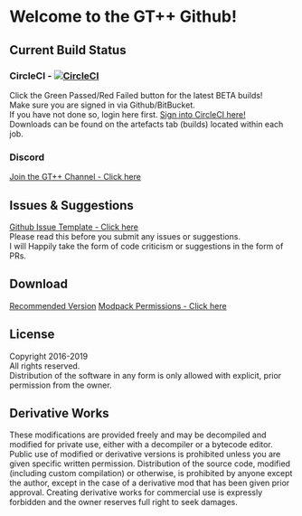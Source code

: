 # Welcome to the GT++ Github!  

## Current Build Status  
### CircleCI - [![CircleCI](https://circleci.com/gh/alkcorp/GTplusplus/tree/master.svg?style=svg)](https://circleci.com/gh/alkcorp/GTplusplus/tree/master)   
Click the Green Passed/Red Failed button for the latest BETA builds!  
Make sure you are signed in via Github/BitBucket.  
If you have not done so, login here first. [Sign into CircleCI here!](https://circleci.com/vcs-authorize/)  
Downloads can be found on the artefacts tab (builds) located within each job.  
  
### Discord  
[Join the GT++ Channel - Click here](https://discord.gg/YdXJbgb)  
   
## Issues & Suggestions  
[Github Issue Template - Click here](https://github.com/alkcorp/GTplusplus/wiki/Github-Issue-Format)  
Please read this before you submit any issues or suggestions.  
I will Happily take the form of code criticism or suggestions in the form of PRs.  
  
## Download   
[Recommended Version](https://github.com/alkcorp/GTplusplus/wiki/Downloads!#click-here-to-download) 
[Modpack Permissions - Click here](https://github.com/alkcorp/GTplusplus/issues/24#issuecomment-252458551)   

## License  
Copyright 2016-2019  
All rights reserved.  
Distribution of the software in any form is only allowed with explicit, prior permission from the owner.  
  
## Derivative Works  
These modifications are provided freely and may be decompiled and modified for private use, either with a decompiler or a bytecode editor. Public use of modified or derivative versions is prohibited unless you are given specific written permission. Distribution of the source code, modified (including custom compilation) or otherwise, is prohibited by anyone except the author, except in the case of a derivative mod that has been given prior approval. Creating derivative works for commercial use is expressly forbidden and the owner reserves full right to seek damages.  
